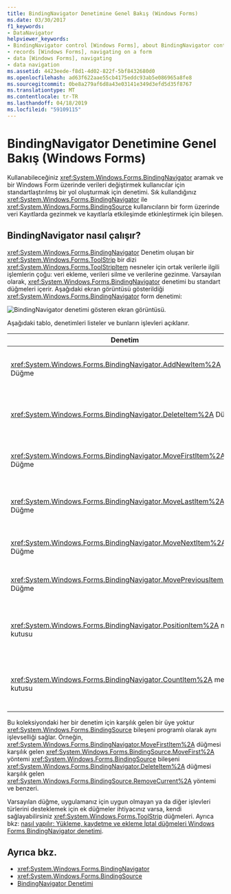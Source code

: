```yaml
---
title: BindingNavigator Denetimine Genel Bakış (Windows Forms)
ms.date: 03/30/2017
f1_keywords:
- DataNavigator
helpviewer_keywords:
- BindingNavigator control [Windows Forms], about BindingNavigator control
- records [Windows Forms], navigating on a form
- data [Windows Forms], navigating
- data navigation
ms.assetid: 4423eede-f8d1-4d02-822f-5bf8432680d0
ms.openlocfilehash: ad63f622aae55cb4175eddc93ab5e086965a8fe8
ms.sourcegitcommit: 0be8a279af6d8a43e03141e349d3efd5d35f8767
ms.translationtype: MT
ms.contentlocale: tr-TR
ms.lasthandoff: 04/18/2019
ms.locfileid: "59109115"
---
```

# <a name="bindingnavigator-control-overview-windows-forms"></a>BindingNavigator Denetimine Genel Bakış (Windows Forms)
Kullanabileceğiniz <xref:System.Windows.Forms.BindingNavigator> aramak ve bir Windows Form üzerinde verileri değiştirmek kullanıcılar için standartlaştırılmış bir yol oluşturmak için denetimi. Sık kullandığınız <xref:System.Windows.Forms.BindingNavigator> ile <xref:System.Windows.Forms.BindingSource> kullanıcıların bir form üzerinde veri Kayıtlarda gezinmek ve kayıtlarla etkileşimde etkinleştirmek için bileşen.  
  
## <a name="how-the-bindingnavigator-works"></a>BindingNavigator nasıl çalışır?  

 <xref:System.Windows.Forms.BindingNavigator> Denetim oluşan bir <xref:System.Windows.Forms.ToolStrip> bir dizi <xref:System.Windows.Forms.ToolStripItem> nesneler için ortak verilerle ilgili işlemlerin çoğu: veri ekleme, verileri silme ve verilerine gezinme. Varsayılan olarak, <xref:System.Windows.Forms.BindingNavigator> denetimi bu standart düğmeleri içerir. Aşağıdaki ekran görüntüsü gösterildiği <xref:System.Windows.Forms.BindingNavigator> form denetimi:
  
 ![BindingNavigator denetimi gösteren ekran görüntüsü.](./media/bindingnavigator-control-overview-windows-forms/bindingnavigator-control-form.gif)  
  
 Aşağıdaki tablo, denetimleri listeler ve bunların işlevleri açıklanır.  
  
|Denetim|İşlev|  
|-------------|--------------|  
|<xref:System.Windows.Forms.BindingNavigator.AddNewItem%2A> Düğme|Temel alınan veri kaynağına yeni bir satır ekler.|  
|<xref:System.Windows.Forms.BindingNavigator.DeleteItem%2A> Düğme|Geçerli satırı temel alınan veri kaynağından siler.|  
|<xref:System.Windows.Forms.BindingNavigator.MoveFirstItem%2A> Düğme|Temel alınan veri kaynağına ilk öğesinde taşır.|  
|<xref:System.Windows.Forms.BindingNavigator.MoveLastItem%2A> Düğme|Son öğe temel alınan veri kaynağında taşır.|  
|<xref:System.Windows.Forms.BindingNavigator.MoveNextItem%2A> Düğme|Temel alınan veri kaynağı'na taşır.|  
|<xref:System.Windows.Forms.BindingNavigator.MovePreviousItem%2A> Düğme|Temel alınan veri kaynağı önceki öğede taşır.|  
|<xref:System.Windows.Forms.BindingNavigator.PositionItem%2A> metin kutusu|Temel alınan veri kaynağı içindeki geçerli konumu döndürür.|  
|<xref:System.Windows.Forms.BindingNavigator.CountItem%2A> metin kutusu|Temel alınan veri kaynağında toplam öğe sayısını döndürür.|  
  
 Bu koleksiyondaki her bir denetim için karşılık gelen bir üye yoktur <xref:System.Windows.Forms.BindingSource> bileşeni programlı olarak aynı işlevselliği sağlar. Örneğin, <xref:System.Windows.Forms.BindingNavigator.MoveFirstItem%2A> düğmesi karşılık gelen <xref:System.Windows.Forms.BindingSource.MoveFirst%2A> yöntemi <xref:System.Windows.Forms.BindingSource> bileşeni <xref:System.Windows.Forms.BindingNavigator.DeleteItem%2A> düğmesi karşılık gelen <xref:System.Windows.Forms.BindingSource.RemoveCurrent%2A> yöntemi ve benzeri.  
  
 Varsayılan düğme, uygulamanız için uygun olmayan ya da diğer işlevleri türlerini desteklemek için ek düğmeler ihtiyacınız varsa, kendi sağlayabilirsiniz <xref:System.Windows.Forms.ToolStrip> düğmeleri. Ayrıca bkz: [nasıl yapılır: Yükleme, kaydetme ve ekleme İptal düğmeleri Windows Forms BindingNavigator denetimi](load-save-and-cancel-bindingnavigator.md).  
  
## <a name="see-also"></a>Ayrıca bkz.

- <xref:System.Windows.Forms.BindingNavigator>
- <xref:System.Windows.Forms.BindingSource>
- [BindingNavigator Denetimi](bindingnavigator-control-windows-forms.md)
